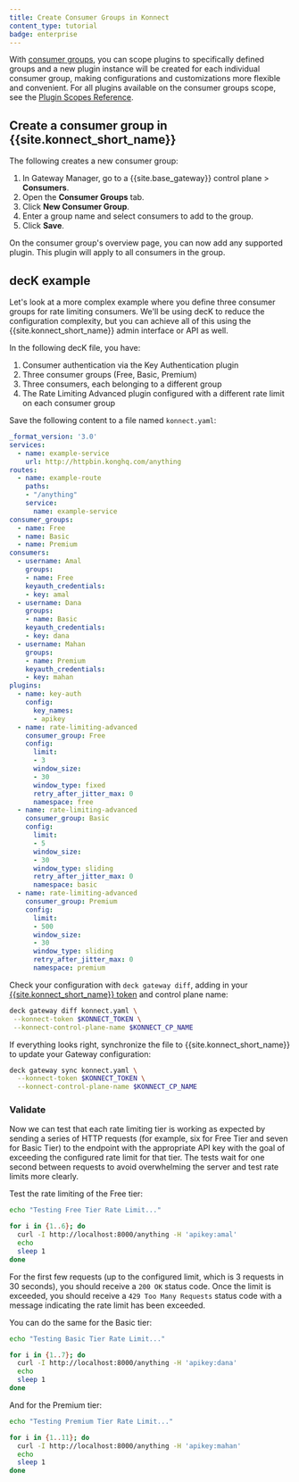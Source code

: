 ```yaml
---
title: Create Consumer Groups in Konnect
content_type: tutorial
badge: enterprise
---
```


With [consumer groups](/gateway/latest/key-concepts/consumer-groups/), you can scope plugins to specifically defined groups and a new plugin instance will be created for each individual consumer group, making configurations and customizations more flexible and convenient. 
For all plugins available on the consumer groups scope, see the [Plugin Scopes Reference](/hub/plugins/compatibility/#scopes).

## Create a consumer group in {{site.konnect_short_name}}

The following creates a new consumer group:

1. In Gateway Manager, go to a {{site.base_gateway}} control plane > **Consumers**.
2. Open the **Consumer Groups** tab.
3. Click **New Consumer Group**.
4. Enter a group name and select consumers to add to the group.
5. Click **Save**.

On the consumer group's overview page, you can now add any supported plugin. 
This plugin will apply to all consumers in the group.

## decK example

Let's look at a more complex example where you define three consumer groups for rate limiting consumers.
We'll be using decK to reduce the configuration complexity, but you can achieve all of this using the {{site.konnect_short_name}} admin interface or API as well.

In the following decK file, you have:
1. Consumer authentication via the Key Authentication plugin
2. Three consumer groups (Free, Basic, Premium)
3. Three consumers, each belonging to a different group
4. The Rate Limiting Advanced plugin configured with a different rate limit on each consumer group 

Save the following content to a file named `konnect.yaml`:
```yaml
_format_version: '3.0'
services:
  - name: example-service
    url: http://httpbin.konghq.com/anything
routes:
  - name: example-route
    paths:
    - "/anything"
    service:
      name: example-service
consumer_groups:
  - name: Free
  - name: Basic
  - name: Premium
consumers:
  - username: Amal
    groups:
    - name: Free
    keyauth_credentials:
    - key: amal
  - username: Dana
    groups:
    - name: Basic
    keyauth_credentials:
    - key: dana
  - username: Mahan
    groups:
    - name: Premium
    keyauth_credentials:
    - key: mahan
plugins:
  - name: key-auth
    config:
      key_names:
      - apikey
  - name: rate-limiting-advanced
    consumer_group: Free
    config:
      limit:
      - 3
      window_size:
      - 30
      window_type: fixed
      retry_after_jitter_max: 0
      namespace: free
  - name: rate-limiting-advanced
    consumer_group: Basic
    config:
      limit:
      - 5
      window_size:
      - 30
      window_type: sliding
      retry_after_jitter_max: 0
      namespace: basic
  - name: rate-limiting-advanced
    consumer_group: Premium
    config:
      limit:
      - 500
      window_size:
      - 30
      window_type: sliding
      retry_after_jitter_max: 0
      namespace: premium
```

Check your configuration with `deck gateway diff`, adding in your [{{site.konnect_short_name}} token](/konnect/org-management/access-tokens/) and control plane name:

```sh
deck gateway diff konnect.yaml \
 --konnect-token $KONNECT_TOKEN \
 --konnect-control-plane-name $KONNECT_CP_NAME
```

If everything looks right, synchronize the file to {{site.konnect_short_name}} to update your Gateway configuration:

```sh
deck gateway sync konnect.yaml \
  --konnect-token $KONNECT_TOKEN \
  --konnect-control-plane-name $KONNECT_CP_NAME
```

### Validate

Now we can test that each rate limiting tier is working as expected by sending a series of HTTP requests (for example, six for Free Tier and seven for Basic Tier) to the endpoint with the appropriate API key with the goal of exceeding the configured rate limit for that tier. The tests wait for one second between requests to avoid overwhelming the server and test rate limits more clearly.

Test the rate limiting of the Free tier:

```sh
echo "Testing Free Tier Rate Limit..."

for i in {1..6}; do
  curl -I http://localhost:8000/anything -H 'apikey:amal'
  echo
  sleep 1
done
```

For the first few requests (up to the configured limit, which is 3 requests in 30 seconds), you should receive a `200 OK` status code. Once the limit is exceeded, you should receive a `429 Too Many Requests` status code with a message indicating the rate limit has been exceeded.

You can do the same for the Basic tier:
```sh
echo "Testing Basic Tier Rate Limit..."

for i in {1..7}; do
  curl -I http://localhost:8000/anything -H 'apikey:dana'
  echo
  sleep 1
done
```

And for the Premium tier:

```sh
echo "Testing Premium Tier Rate Limit..."

for i in {1..11}; do
  curl -I http://localhost:8000/anything -H 'apikey:mahan'
  echo
  sleep 1
done
```